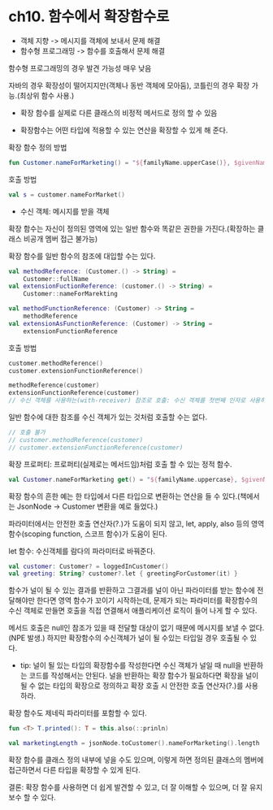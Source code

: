 # ch10. 함수에서 확장함수로

- 객체 지향 -> 메시지를 객체에 보내서 문제 해결
- 함수형 프로그래밍 -> 함수를 호출해서 문제 해결

함수형 프로그래밍의 경우 발견 가능성 매우 낮음

자바의 경우 확장성이 떨어지지만(객체나 동반 객체에 모아둠), 코틀린의 경우 확장 가능.(최상위 함수 사용.)

- 확장 함수를 실제로 다른 클래스의 비정적 메서드로 정의 할 수 있음

- 확장함수는 어떤 타입에 적용할 수 있는 연산을 확장할 수 있게 해 준다.

확장 함수 정의 방법
```kotlin
fun Customer.nameForMarketing() = "${familyName.upperCase()}, $givenName}"
```

호출 방법
```kotlin
val s = customer.nameForMarket()
```


- 수신 객체: 메시지를 받을 객체

확장 함수는 자신이 정의된 영역에 있는 일반 함수와 똑같은 권한을 가진다.(확장하는 클래스 비공개 멤버 접근 불가능)

확장 함수를 일반 함수의 참조에 대입할 수는 있다.

```kotlin
val methodReference: (Customer.() -> String) =
    Customer::fullName
val extensionFuctionReference: (customer.() -> String) =
    Customer::nameForMarekting

val methodFunctionReference: (Customer) -> String =
    methodReference
val extensionAsFunctionReference: (Customer) -> String =
    extensionFunctionReference
```
호출 방법
```kotlin
customer.methodReference()
customer.extensionFunctionReference()

methodReference(customer)
extensionFunctionReference(customer)
// 수신 객체를 사용하는(with-receiver) 참조로 호출: 수신 객체를 첫번째 인자로 사용하여 호출
```

일반 함수에 대한 참조를 수신 객체가 있는 것처럼 호출할 수는 없다.
```kotlin
// 호출 불가
// customer.methodReference(customer)
// customer.extensionFunctionReference(customer)
```

확장 프로퍼티: 프로퍼티(실제로는 메서드임)처럼 호출 할 수 있는 정적 함수.

```kotlin
val Customer.nameForMarketing get() = "${familyName.uppercase}, $givenName}"
```

확장 함수의 흔한 예는 한 타입에서 다른 타입으로 변환하는 연산을 들 수 있다.(책에서는 JsonNode -> Customer 변환을 예로 들었다.)

파라미터에서는 안전한 호출 연산자(?.)가 도움이 되지 않고, let, apply, also 등의 영역 함수(scoping function, 스코프 함수)가 도움이 된다.

let 함수: 수신객체를 람다의 파라미터로 바꿔준다.

```kotlin
val customer: Customer? = loggedInCustomer()
val greeting: String? customer?.let { greetingForCustomer(it) }
```

함수가 널이 될 수 있는 결과를 반환하고 그결과를 널이 아닌 파라미터를 받는 함수에 전달해야만 한다면 영역 함수가 꼬이기 시작하는데, 문제가 되는 파라미터를 확장함수의 수신 객체로 만들면 호출을 직접 연결해서 애플리케이션 로직이 들어 나게 할 수 있다.

메서드 호출은 null인 참조가 있을 때 전달할 대상이 없기 때문에 메시지를 보낼 수 없다.(NPE 발생.) 하지만 확장함수의 수신객체가 널이 될 수있는 타입일 경우 호출될 수 있다.

- tip: 널이 될 있는 타입의 확장함수를 작성한다면 수신 객체가 널일 때 null을 반환하는 코드를 작성해서는 안된다. 널을 반환하는 확장 함수가 필요하다면 확장을 널이 될 수 없는 타입의 확장으로 정의하고 확장 호출 시 안전한 호출 연산자(?.)를 사용하라.

확장 함수도 제네릭 파라미터를 포함할 수 있다.

```kotlin
fun <T> T.printed(): T = this.also(::prinln)
```

```kotlin
val marketingLength = jsonNode.toCustomer().nameForMarketing().length
```

확장 함수를 클래스 정의 내부에 넣을 수도 있으며, 이렇게 하면 정의된 클래스의 멤버에 접근하면서 다른 타입을 확장할 수 있게 된다.

결론: 확장 함수를 사용하면 더 쉽게 발견할 수 있고, 더 잘 이해할 수 있으며, 더 잘 유지보수 할 수 있다.
